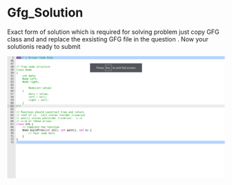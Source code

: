 # Gfg_Solution
Exact form of solution which is required for solving problem
 just copy GFG class and  and replace the exsisting GFG file in the question 
 . Now your solutionis ready to submit 
 
 ![](SC_img/sc.png)


